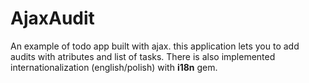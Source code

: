 AjaxAudit
=========

An example of todo app built with ajax. this application lets you to add audits with atributes and list of tasks. There is also implemented internationalization (english/polish) with **i18n** gem.
